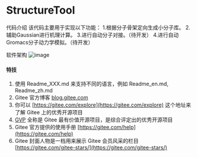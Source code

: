# StructureTool

代码介绍
该代码主要用于实现以下功能：
  1.根据分子骨架定向生成小分子库。
  2.辅助Gaussian进行机理计算。
  3.进行自动分子对接。（待开发）
  4.进行自动Gromacs分子动力学模拟。（待开发）

 软件架构
![image](https://github.com/POrganicss/structure-tool/assets/144378298/4d1b89a4-cd96-42c3-878f-655b9d1249c7)




#### 特技

1.  使用 Readme\_XXX.md 来支持不同的语言，例如 Readme\_en.md, Readme\_zh.md
2.  Gitee 官方博客 [blog.gitee.com](https://blog.gitee.com)
3.  你可以 [https://gitee.com/explore](https://gitee.com/explore) 这个地址来了解 Gitee 上的优秀开源项目
4.  [GVP](https://gitee.com/gvp) 全称是 Gitee 最有价值开源项目，是综合评定出的优秀开源项目
5.  Gitee 官方提供的使用手册 [https://gitee.com/help](https://gitee.com/help)
6.  Gitee 封面人物是一档用来展示 Gitee 会员风采的栏目 [https://gitee.com/gitee-stars/](https://gitee.com/gitee-stars/)

